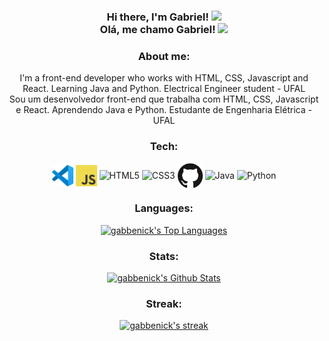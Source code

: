<h3 align="center">
  Hi there, I'm Gabriel! 
  <img src="https://media.giphy.com/media/hvRJCLFzcasrR4ia7z/giphy.gif" width="28">
  <br>
  Olá, me chamo Gabriel!
  <img src="https://media.giphy.com/media/hvRJCLFzcasrR4ia7z/giphy.gif" width="28">
</h3>

<h3 align="center">
  About me:
</h3>
<p align="center"> I'm a front-end developer who works with HTML, CSS, Javascript and React. Learning Java and Python. Electrical Engineer student - UFAL<br>
Sou um desenvolvedor front-end que trabalha com HTML, CSS, Javascript e React. Aprendendo Java e Python. Estudante de Engenharia Elétrica - UFAL</p>

<h3 align="center"> Tech: </h3>
<div align="center">
   <img align="center" alt="Visual Studio Code" width="34px"  src="https://raw.githubusercontent.com/github/explore/80688e429a7d4ef2fca1e82350fe8e3517d3494d/topics/visual-studio-code/visual-studio-code.png" />
  <img align="center" alt="JavaScript" width="34px"   src="https://raw.githubusercontent.com/github/explore/80688e429a7d4ef2fca1e82350fe8e3517d3494d/topics/javascript/javascript.png" />
  <img align="center" alt="HTML5" width="43px" src="https://icon-library.com/images/html5-icon/html5-icon-13.jpg" />
  <img align="center" alt="CSS3" width="40px" src="https://logospng.org/download/css-3/logo-css-3-2048.png" />
  <img align="center" alt="GitHub" width="40px" src="https://raw.githubusercontent.com/github/explore/78df643247d429f6cc873026c0622819ad797942/topics/github/github.png" />
  <img align="center" alt="Java" width="40px" src="https://cdn-icons-png.flaticon.com/512/226/226777.png" />
  <img align="center" alt="Python" width="40px" src="https://upload.wikimedia.org/wikipedia/commons/c/c3/Python-logo-notext.svg" />

</div>

<h3 align="center"> Languages: </h3>
<p align="center">
  <a href="https://github.com/anuraghazra/github-readme-stats"><img alt="gabbenick's Top Languages" src="https://github-readme-stats.vercel.app/api/top-langs/?username=gabbenick&langs_count=8&layout=compact&theme=great-gatsby&hide_border=true" height="192px"/></a>
  <br/>
  </p>
  
  <h3 align="center"> Stats: </h3>
  <p align="center">
    <a href="https://github.com/anuraghazra/github-readme-stats"><img alt="gabbenick's Github Stats" src="https://denvercoder1-github-readme-stats.vercel.app/api/?username=gabbenick&show_icons=true&count_private=true&theme=great-gatsby&hide_border=true" height="192px"/></a>
  </p> 

 <h3 align="center"> Streak: </h3>
 <p align="center">
  <a href="https://github.com/DenverCoder1/github-readme-streak-stats">
    <img alt="gabbenick's streak" src="https://github-readme-streak-stats.herokuapp.com/?user=gabbenick&theme=great-gatsby&hide_border=true" height="192px"/>
  </a>
</p>

<!--
<details> 
  <summary>💻 GitHub Profile Stats</summary>
  <p align="center"> <br>
  <a href="https://github.com/gabbenick/login-screen-apex"><img width="282" src="https://denvercoder1-github-readme-stats.vercel.app/api/pin/?    username=gabbenick&repo=login-screen-apex&theme=great-gatsby&hide_border=true&show_icons=false" alt="github-readme-stats"></a>
  </p>
</details>
-->



<!--[<img align="left" alt="codeSTACKr | LinkedIn" width="22px" src="https://cdn.jsdelivr.net/npm/simple-icons@v3/icons/linkedin.svg" />][linkedin]-->
